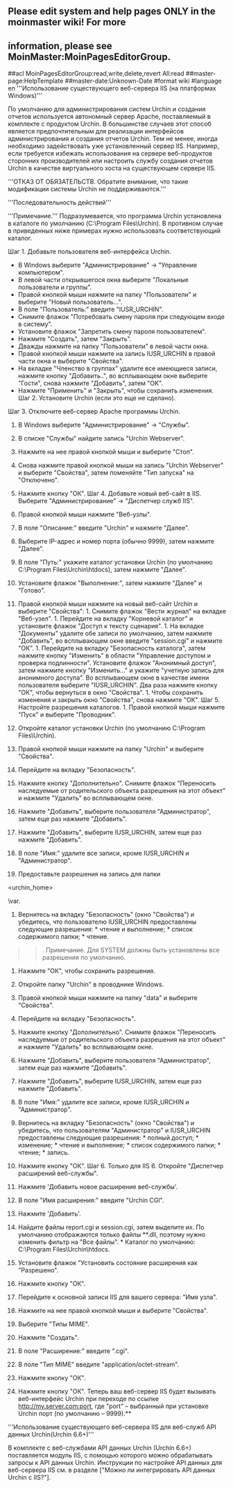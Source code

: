 ## Please edit system and help pages ONLY in the moinmaster wiki! For more
## information, please see MoinMaster:MoinPagesEditorGroup.
##acl MoinPagesEditorGroup:read,write,delete,revert All:read
##master-page:HelpTemplate
##master-date:Unknown-Date
#format wiki
#language en
'''Использование существующего веб-сервера IIS (на платформах Windows)'''

По умолчанию для администрирования систем Urchin и создания отчетов используется автономный сервер Apache, поставляемый в комплекте с продуктом Urchin. В большинстве случаев этот способ является предпочтительным для реализации интерфейсов администрирования и создания отчетов Urchin. Тем не менее, иногда необходимо задействовать уже установленный сервер IIS. Например, если требуется избежать использования на сервере веб-продуктов сторонних производителей или настроить службу создания отчетов Urchin в качестве виртуального хоста на существующем сервере IIS.

'''ОТКАЗ ОТ ОБЯЗАТЕЛЬСТВ. Обратите внимание, что такие модификации системы Urchin не поддерживаются.'''

'''Последовательность действий'''

'''Примечание.''' Подразумевается, что программа Urchin установлена в каталоге по умолчанию (C:\Program Files\Urchin). В противном случае в приведенных ниже примерах нужно использовать соответствующий каталог.

Шаг 1. Добавьте пользователя веб-интерфейса Urchin.

  * В Windows выберите "Администрирование" -> "Управление компьютером".
  * В левой части открывшегося окна выберите "Локальные пользователи и группы".
  * Правой кнопкой мыши нажмите на папку "Пользователи" и выберите "Новый пользователь...".
  * В поле "Пользователь:" введите "IUSR\_URCHIN".
  * Снимите флажок "Потребовать смену пароля при следующем входе в систему".
  * Установите флажок "Запретить смену пароля пользователем".
  * Нажмите "Создать", затем "Закрыть".
  * Дважды нажмите на папку "Пользователи" в левой части окна.
  * Правой кнопкой мыши нажмите на запись IUSR\_URCHIN в правой части окна и выберите "Свойства".
  * На вкладке "Членство в группах" удалите все имеющиеся записи, нажмите кнопку "Добавить..", во всплывающем окне выберите "Гости", снова нажмите "Добавить", затем "OK".
  * Нажмите "Применить" и "Закрыть", чтобы сохранить изменения.
Шаг 2. Установите Urchin (если это еще не сделано).

Шаг 3. Отключите веб-сервер Apache программы Urchin.

  1. В Windows выберите "Администрирование" -> "Службы".
  1. В списке "Службы" найдите запись "Urchin Webserver".
  1. Нажмите на нее правой кнопкой мыши и выберите "Стоп".
  1. Снова нажмите правой кнопкой мыши на запись "Urchin Webserver" и выберите "Свойства", затем поменяйте "Тип запуска" на "Отключено".
  1. Нажмите кнопку "ОК".
Шаг 4. Добавьте новый веб-сайт в IIS. Выберите "Администрирование" -> "Диспетчер служб IIS".

  1. Правой кнопкой мыши нажмите "Веб-узлы".
  1. В поле "Описание:" введите "Urchin" и нажмите "Далее".
  1. Выберите IP-адрес и номер порта (обычно 9999), затем нажмите "Далее".
  1. В поле "Путь:" укажите каталог установки Urchin (по умолчанию C:\Program Files\Urchin\htdocs), затем нажмите "Далее".
  1. Установите флажок "Выполнение:", затем нажмите "Далее" и "Готово".
  1. Правой кнопкой мыши нажмите на новый веб-сайт Urchin и выберите "Свойства":
    1. Снимите флажок "Вести журнал" на вкладке "Веб-узел".
    1. Перейдите на вкладку "Корневой каталог" и установите флажок "Доступ к тексту сценария".
    1. На вкладке "Документы" удалите обе записи по умолчанию, затем нажмите "Добавить", во всплывающем окне введите "session.cgi" и нажмите "ОК".
    1. Перейдите на вкладку "Безопасность каталога", затем нажмите кнопку "Изменить" в области "Управление доступом и проверка подлинности". Установите флажок "Анонимный доступ", затем нажмите кнопку "Изменить..." и укажите "учетную запись для анонимного доступа". Во всплывающем окне в качестве имени пользователя выберите "IUSR\_URCHIN". Два раза нажмите кнопку "ОК", чтобы вернуться в окно "Свойства".
    1. Чтобы сохранить изменения и закрыть окно "Свойства", снова нажмите "ОК".
Шаг 5. Настройте разрешения каталогов. 1. Правой кнопкой мыши нажмите "Пуск" и выберите "Проводник".

  1. Откройте каталог установки Urchin (по умолчанию C:\Program Files\Urchin).
  1. Правой кнопкой мыши нажмите на папку "Urchin" и выберите "Свойства".
  1. Перейдите на вкладку "Безопасность".
  1. Нажмите кнопку "Дополнительно". Снимите флажок "Переносить наследуемые от родительского объекта разрешения на этот объект" и нажмите "Удалить" во всплывающем окне.
  1. Нажмите "Добавить", выберите пользователя "Администратор", затем еще раз нажмите "Добавить".
  1. Нажмите "Добавить", выберите IUSR\_URCHIN, затем еще раз нажмите "Добавить".
  1. В поле "Имя:" удалите все записи, кроме IUSR\_URCHIN и "Администратор".
  1. Предоставьте разрешения на запись для папки 

<urchin\_home>

\var.
  1. Вернитесь на вкладку "Безопасность" (окно "Свойства") и убедитесь, что пользователю IUSR\_URCHIN предоставлены следующие разрешения:
    * чтение и выполнение;
    * список содержимого папки;
    * чтение.
> > . Примечание. Для SYSTEM должны быть установлены все разрешения по умолчанию.
  1. Нажмите "ОК", чтобы сохранить разрешения.
  1. Откройте папку "Urchin" в проводнике Windows.
  1. Правой кнопкой мыши нажмите на папку "data" и выберите "Свойства".
  1. Перейдите на вкладку "Безопасность".
  1. Нажмите кнопку "Дополнительно". Снимите флажок "Переносить наследуемые от родительского объекта разрешения на этот объект" и нажмите "Удалить" во всплывающем окне.
  1. Нажмите "Добавить", выберите пользователя "Администратор", затем еще раз нажмите "Добавить".
  1. Нажмите "Добавить", выберите IUSR\_URCHIN, затем еще раз нажмите "Добавить".
  1. В поле "Имя:" удалите все записи, кроме IUSR\_URCHIN и "Администратор".
  1. Вернитесь на вкладку "Безопасность" (окно "Свойства") и убедитесь, что пользователям "Администратор" и IUSR\_URCHIN предоставлены следующие разрешения:
    * полный доступ;
    * изменение;
    * чтение и выполнение;
    * список содержимого папки;
    * чтение;
    * запись.
  1. Нажмите кнопку "ОК".
Шаг 6. Только для IIS 6. Откройте "Диспетчер расширений веб-службы".

  1. Нажмите 'Добавить новое расширение веб-службы'.
  1. В поле "Имя расширения:" введите "Urchin CGI".
  1. Нажмите 'Добавить'.
  1. Найдите файлы report.cgi и session.cgi, затем выделите их. По умолчанию отображаются только файлы **.dll, поэтому нужно изменить фильтр на "Все файлы".
    * Каталог по умолчанию: C:\Program Files\Urchin\htdocs.
  1. Установите флажок "Установить состояние расширения как "Разрешено".
  1. Нажмите кнопку "ОК".
  1. Перейдите к основной записи IIS для вашего сервера: "Имя узла".
  1. Нажмите на нее правой кнопкой мыши и выберите "Свойства".
  1. Выберите "Типы MIME".
  1. Нажмите "Создать".
  1. В поле "Расширение:" введите ".cgi".
  1. В поле "Тип MIME" введите "application/octet-stream".
  1. Нажмите кнопку "ОК".
  1. Нажмите кнопку "ОК".
Теперь ваш веб-сервер IIS будет вызывать веб-интерфейс Urchin при переходе по ссылке http://my.server.com:port, где "port" – выбранный при установке Urchin порт (по умолчанию – 9999).**

'''Использование существующего веб-сервера IIS для веб-служб API данных Urchin(Urchin 6.6+)'''

В комплекте с веб-службами API данных Urchin (Urchin 6.6+) поставляется модуль IIS, с помощью которого можно обрабатывать запросы к API данных Urchin. Инструкции по настройке API данных для веб-сервера IIS см. в разделе ["Можно ли интегрировать API данных Urchin с IIS?"].